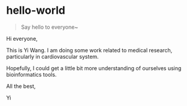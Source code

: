 # hello-world
>Say hello to everyone~

Hi everyone,

This is Yi Wang. I am doing some work related to medical research, particularly in cardiovascular system.

Hopefully, I could get a little bit more understanding of ourselves using bioinformatics tools.

All the best,

Yi
